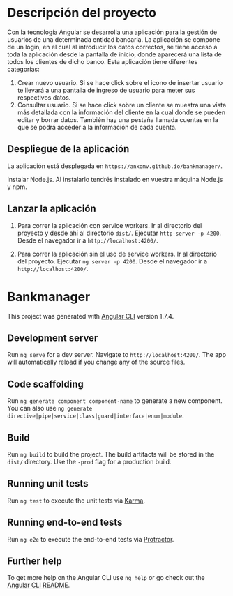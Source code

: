 # Descripción del proyecto

Con la tecnología Angular se desarrolla una aplicación para la gestión de usuarios de una determinada entidad bancaria. La aplicación se compone de un login, en el cual al introducir los datos correctos, se tiene acceso a toda la aplicación desde la pantalla de inicio, donde aparecerá una lista de todos los clientes de dicho banco. Esta aplicación tiene diferentes categorías:
1. Crear nuevo usuario. Si se hace click sobre el icono de insertar usuario te llevará a una pantalla de ingreso de usuario para meter sus respectivos datos.
2. Consultar usuario. Si se hace click sobre un cliente se muestra una vista más detallada con la información del cliente en la cual donde se pueden editar y borrar datos. También hay una pestaña llamada cuentas en la que se podrá acceder a la información de cada cuenta.

## Despliegue de la aplicación

La aplicación está desplegada en `https://anxomv.github.io/bankmanager/`.

Instalar Node.js. Al instalarlo tendrés instalado en vuestra máquina Node.js y npm.


## Lanzar la aplicación

1. Para correr la aplicación con service workers. Ir al directorio del proyecto y desde ahí al directorio `dist/`. Ejecutar `http-server -p 4200`. Desde el navegador ir a `http://localhost:4200/`.

2. Para correr la aplicación sin el uso de service workers. Ir al directorio del proyecto. Ejecutar `ng server -p 4200`. Desde el navegador ir a `http://localhost:4200/`.

# Bankmanager

This project was generated with [Angular CLI](https://github.com/angular/angular-cli) version 1.7.4.

## Development server

Run `ng serve` for a dev server. Navigate to `http://localhost:4200/`. The app will automatically reload if you change any of the source files.

## Code scaffolding

Run `ng generate component component-name` to generate a new component. You can also use `ng generate directive|pipe|service|class|guard|interface|enum|module`.

## Build

Run `ng build` to build the project. The build artifacts will be stored in the `dist/` directory. Use the `-prod` flag for a production build.

## Running unit tests

Run `ng test` to execute the unit tests via [Karma](https://karma-runner.github.io).

## Running end-to-end tests

Run `ng e2e` to execute the end-to-end tests via [Protractor](http://www.protractortest.org/).

## Further help

To get more help on the Angular CLI use `ng help` or go check out the [Angular CLI README](https://github.com/angular/angular-cli/blob/master/README.md).


